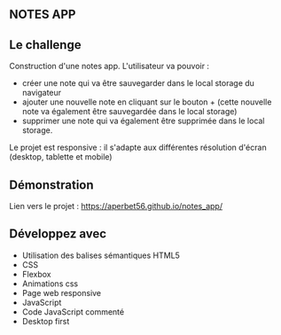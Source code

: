 ## NOTES APP

## Le challenge

Construction d'une notes app. L'utilisateur va pouvoir :

- créer une note qui va être sauvegarder dans le local storage du navigateur
- ajouter une nouvelle note en cliquant sur le bouton + (cette nouvelle note va également être sauvegardée dans le local storage)
- supprimer une note qui va également être supprimée dans le local storage.

Le projet est responsive : il s'adapte aux différentes résolution d'écran (desktop, tablette et mobile)

## Démonstration

Lien vers le projet : https://aperbet56.github.io/notes_app/

## Développez avec

- Utilisation des balises sémantiques HTML5
- CSS
- Flexbox
- Animations css
- Page web responsive
- JavaScript
- Code JavaScript commenté
- Desktop first
